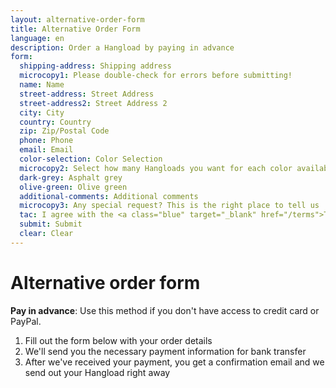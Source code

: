 ```yaml
---
layout: alternative-order-form
title: Alternative Order Form
language: en
description: Order a Hangload by paying in advance
form:
  shipping-address: Shipping address
  microcopy1: Please double-check for errors before submitting!
  name: Name
  street-address: Street Address
  street-address2: Street Address 2
  city: City
  country: Country
  zip: Zip/Postal Code
  phone: Phone
  email: Email
  color-selection: Color Selection
  microcopy2: Select how many Hangloads you want for each color available
  dark-grey: Asphalt grey
  olive-green: Olive green
  additional-comments: Additional comments
  microcopy3: Any special request? This is the right place to tell us
  tac: I agree with the <a class="blue" target="_blank" href="/terms">Terms &amp; Conditions and withdrawal policy</a>.
  submit: Submit
  clear: Clear
---
```


# Alternative order form

**Pay in advance**: Use this method if you don't have access to credit card or PayPal.

1. Fill out the form below with your order details
2. We'll send you the necessary payment information for bank transfer
3. After we've received your payment, you get a confirmation email and we send out your Hangload right away
